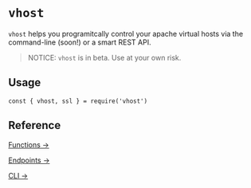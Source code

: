 # `vhost`
`vhost` helps you programitcally control your apache virtual hosts via the command-line (soon!) or a smart REST API.

> NOTICE: `vhost` is in beta. Use at your own risk.

## Usage

``` 
const { vhost, ssl } = require('vhost')
```

## Reference

[Functions &rarr; ](/functions)

[Endpoints &rarr; ](/endpoints)

[CLI &rarr; ](/cli)
